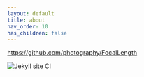 ```yaml
---
layout: default
title: about
nav_order: 10
has_children: false
---
```


https://github.com/photography/FocalLength

![Jekyll site CI](https://github.com/photography/FocalLength/workflows/Jekyll%20site%20CI/badge.svg)
